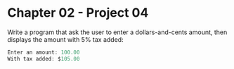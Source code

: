 # Chapter 02 - Project 04

Write a program that ask the user to enter a dollars-and-cents amount, then
displays the amount with 5% tax added:

```C
Enter an amount: 100.00
With tax added: $105.00
```
